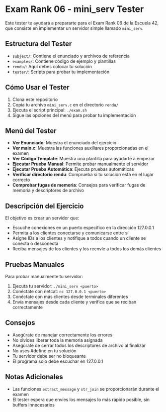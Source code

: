 # Exam Rank 06 - mini_serv Tester

Este tester te ayudará a prepararte para el Exam Rank 06 de la Escuela 42, que consiste en implementar un servidor simple llamado `mini_serv`.

## Estructura del Tester

- `subject/`: Contiene el enunciado y archivos de referencia
- `examples/`: Contiene código de ejemplo y plantillas
- `rendu/`: Aquí debes colocar tu solución
- `tester/`: Scripts para probar tu implementación

## Cómo Usar el Tester

1. Clona este repositorio
2. Copia tu archivo `mini_serv.c` en el directorio `rendu/`
3. Ejecuta el script principal: `./exam.sh`
4. Sigue las opciones del menú para probar tu implementación

## Menú del Tester

- **Ver Enunciado**: Muestra el enunciado del ejercicio
- **Ver main.c**: Muestra las funciones auxiliares proporcionadas en el examen
- **Ver Código Template**: Muestra una plantilla para ayudarte a empezar
- **Ejecutar Prueba Manual**: Permite probar manualmente el servidor
- **Ejecutar Prueba Automática**: Ejecuta pruebas automáticas
- **Verificar directorio rendu**: Comprueba si tu solución está en el lugar correcto
- **Comprobar fugas de memoria**: Consejos para verificar fugas de memoria y descriptores de archivo

## Descripción del Ejercicio

El objetivo es crear un servidor que:
- Escuche conexiones en un puerto específico en la dirección 127.0.0.1
- Permita a los clientes conectarse y comunicarse entre sí
- Asigne IDs a los clientes y notifique a todos cuando un cliente se conecta o desconecta
- Reciba mensajes de los clientes y los reenvíe a todos los demás clientes

## Pruebas Manuales

Para probar manualmente tu servidor:

1. Ejecuta tu servidor: `./mini_serv <puerto>`
2. Conéctate con netcat: `nc 127.0.0.1 <puerto>`
3. Conéctate con más clientes desde terminales diferentes
4. Envía mensajes desde cada cliente y verifica que se reciban correctamente

## Consejos

- Asegúrate de manejar correctamente los errores
- No olvides liberar toda la memoria asignada
- Asegúrate de cerrar todos los descriptores de archivo al finalizar
- No uses #define en tu solución
- Tu servidor debe ser no bloqueante
- El programa solo debe escuchar en 127.0.0.1

## Notas Adicionales

- Las funciones `extract_message` y `str_join` se proporcionarán durante el examen
- El tester espera que envíes los mensajes lo más rápido posible, sin buffers innecesarios
